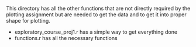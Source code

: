 This directory has all the other functions that are not directly required by the plotting assignment 
but are needed to get the data and to get it into proper shape for plotting.

* exploratory_course_proj1.r has a simple way to get everything done
* functions.r has all the necessary functions
